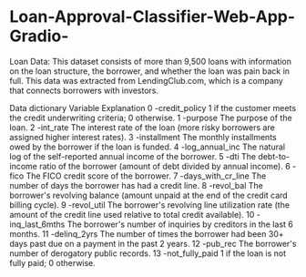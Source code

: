 # Loan-Approval-Classifier-Web-App-Gradio-

Loan Data:
This dataset consists of more than 9,500 loans with information on the loan structure, the borrower, and whether the loan was pain back in full. This data was extracted from LendingClub.com, which is a company that connects borrowers with investors.

Data dictionary
Variable	Explanation
0	-credit_policy	1 if the customer meets the credit underwriting criteria; 0 otherwise.
1	-purpose	The purpose of the loan.
2	-int_rate	The interest rate of the loan (more risky borrowers are assigned higher interest rates).
3	-installment	The monthly installments owed by the borrower if the loan is funded.
4	-log_annual_inc	The natural log of the self-reported annual income of the borrower.
5	-dti	The debt-to-income ratio of the borrower (amount of debt divided by annual income).
6	-fico	The FICO credit score of the borrower.
7	-days_with_cr_line	The number of days the borrower has had a credit line.
8	-revol_bal	The borrower's revolving balance (amount unpaid at the end of the credit card billing cycle).
9	-revol_util	The borrower's revolving line utilization rate (the amount of the credit line used relative to total credit available).
10	-inq_last_6mths	The borrower's number of inquiries by creditors in the last 6 months.
11	-delinq_2yrs	The number of times the borrower had been 30+ days past due on a payment in the past 2 years.
12	-pub_rec	The borrower's number of derogatory public records.
13	-not_fully_paid	1 if the loan is not fully paid; 0 otherwise.
